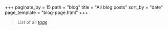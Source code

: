 +++
paginate_by = 15
path = "blog"
title = "All blog posts"
sort_by = "date"
page_template = "blog-page.html"
+++

> List of all *[tags](/tags)*

<!-- - 🍊 [GPT-3 分享 (on Notion)](https://special-molybdenum-b52.notion.site/GPT-3-1b1d0febfdf646978a231a353448a569?pvs=74) -->